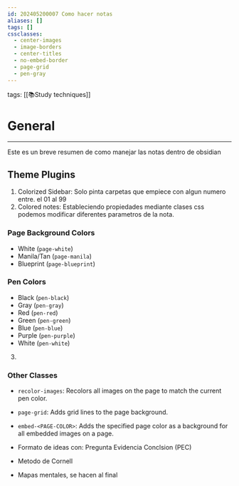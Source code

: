 ```yaml
---
id: 202405200007 Como hacer notas
aliases: []
tags: []
cssclasses:
  - center-images
  - image-borders
  - center-titles
  - no-embed-border
  - page-grid
  - pen-gray
---
```


tags: [[📚Study techniques]]

# General

---

Este es un breve resumen de como manejar las notas dentro de obsidian

## Theme Plugins

1. Colorized Sidebar: Solo pinta carpetas que empiece con algun numero entre. el
   01 al 99
2. Colored notes: Estableciendo propiedades mediante clases css podemos
   modificar diferentes parametros de la nota.

### Page Background Colors

   - White (`page-white`)
   - Manila/Tan (`page-manila`)
   - Blueprint (`page-blueprint`)

### Pen Colors

   - Black (`pen-black`)
   - Gray (`pen-gray`)
   - Red (`pen-red`)
   - Green (`pen-green`)
   - Blue (`pen-blue`)
   - Purple (`pen-purple`)
   - White (`pen-white`)
3.

### Other Classes

- `recolor-images`: Recolors all images on the page to match the current pen
  color.
- `page-grid`: Adds grid lines to the page background.
- `embed-<PAGE-COLOR>`: Adds the specified page color as a background for all
  embedded images on a page.

- Formato de ideas con: Pregunta Evidencia Conclsion (PEC)
- Metodo de Cornell
- Mapas mentales, se hacen al final

